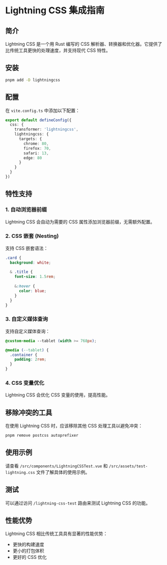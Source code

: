 # Lightning CSS 集成指南

## 简介

Lightning CSS 是一个用 Rust 编写的 CSS 解析器、转换器和优化器。它提供了比传统工具更快的处理速度，并支持现代 CSS 特性。

## 安装

```bash
pnpm add -D lightningcss
```

## 配置

在 `vite.config.ts` 中添加以下配置：

```ts
export default defineConfig({
  css: {
    transformer: 'lightningcss',
    lightningcss: {
      targets: {
        chrome: 80,
        firefox: 70,
        safari: 13,
        edge: 80
      }
    }
  }
})
```

## 特性支持

### 1. 自动浏览器前缀
Lightning CSS 会自动为需要的 CSS 属性添加浏览器前缀，无需额外配置。

### 2. CSS 嵌套 (Nesting)
支持 CSS 嵌套语法：

```css
.card {
  background: white;
  
  & .title {
    font-size: 1.5rem;
    
    &:hover {
      color: blue;
    }
  }
}
```

### 3. 自定义媒体查询
支持自定义媒体查询：

```css
@custom-media --tablet (width >= 768px);

@media (--tablet) {
  .container {
    padding: 2rem;
  }
}
```

### 4. CSS 变量优化
Lightning CSS 会优化 CSS 变量的使用，提高性能。

## 移除冲突的工具

在使用 Lightning CSS 时，应该移除其他 CSS 处理工具以避免冲突：

```bash
pnpm remove postcss autoprefixer
```

## 使用示例

请查看 `/src/components/LightningCSSTest.vue` 和 `/src/assets/test-lightning.css` 文件了解具体的使用示例。

## 测试

可以通过访问 `/lightning-css-test` 路由来测试 Lightning CSS 的功能。

## 性能优势

Lightning CSS 相比传统工具具有显著的性能优势：
- 更快的构建速度
- 更小的打包体积
- 更好的 CSS 优化